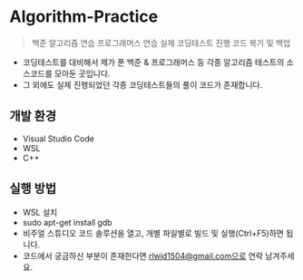 # Algorithm-Practice
> 백준 알고리즘 연습
> 프로그래머스 연습
> 실제 코딩테스트 진행 코드 복기 및 백업

- 코딩테스트를 대비해서 제가 푼 백준 & 프로그래머스 등 각종 알고리즘 테스트의 소스코드를 모아둔 곳입니다.
- 그 외에도 실제 진행되었던 각종 코딩테스트들의 풀이 코드가 존재합니다.

## 개발 환경
- Visual Studio Code
- WSL
- C++

## 실행 방법
- WSL 설치
- sudo apt-get install gdb
- 비주얼 스튜디오 코드 솔루션을 열고, 개별 파일별로 빌드 및 실행(Ctrl+F5)하면 됩니다.
- 코드에서 궁금하신 부분이 존재한다면 rlwjd1504@gmail.com으로 연락 남겨주세요.
